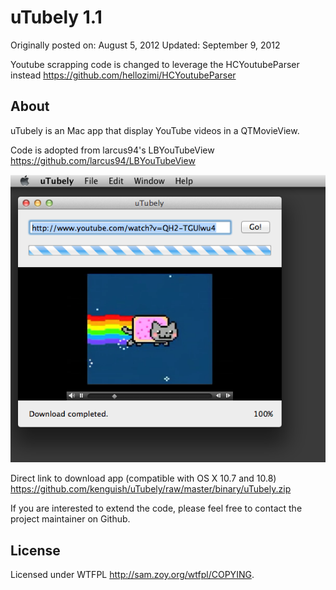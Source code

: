 uTubely 1.1
======================
Originally posted on: August 5, 2012
Updated: September 9, 2012

Youtube scrapping code is changed to leverage the HCYoutubeParser instead <https://github.com/hellozimi/HCYoutubeParser>

## About

uTubely is an Mac app that display YouTube videos in a QTMovieView.

Code is adopted from larcus94's LBYouTubeView <https://github.com/larcus94/LBYouTubeView>

[![](http://github.com/kenguish/uTubely/raw/master/misc/screenshot.png)](http://github.com/kenguish/uTubely/raw/master/misc/screenshot.png)

Direct link to download app (compatible with OS X 10.7 and 10.8) <https://github.com/kenguish/uTubely/raw/master/binary/uTubely.zip>

If you are interested to extend the code, please feel free to contact the project maintainer on Github.

## License
Licensed under WTFPL <http://sam.zoy.org/wtfpl/COPYING>.

